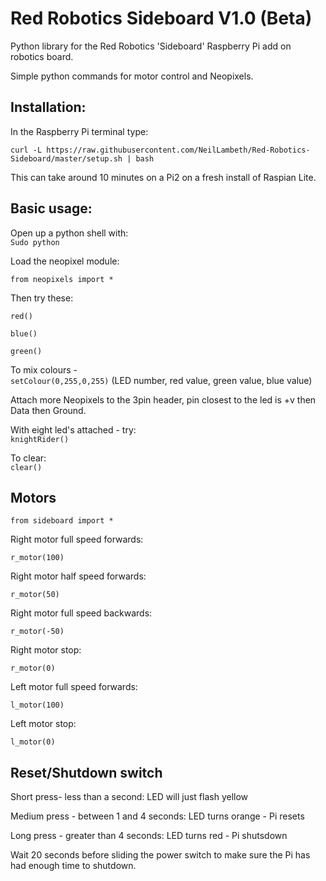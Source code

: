 # Red Robotics Sideboard V1.0 (Beta)

Python library for the Red Robotics 'Sideboard' Raspberry Pi add on robotics board.

Simple python commands for motor control and Neopixels. 




## Installation:

In the Raspberry Pi terminal type:

`curl -L https://raw.githubusercontent.com/NeilLambeth/Red-Robotics-Sideboard/master/setup.sh | bash`

This can take around 10 minutes on a Pi2 on a fresh install of Raspian Lite.  




## Basic usage:

Open up a python shell with:  
`Sudo python`

Load the neopixel module:

`from neopixels import *`

Then try these:

`red()`

`blue()`

`green()`  

To mix colours -  
`setColour(0,255,0,255)`  (LED number, red value, green value, blue value)


Attach more Neopixels to the 3pin header, pin closest to the led is +v then Data then Ground. 

With eight led's attached - try:  
`knightRider()`

To clear:  
`clear()`    

  

## Motors

`from sideboard import *`

Right motor full speed forwards:

`r_motor(100)` 

Right motor half speed forwards:

`r_motor(50)`

Right motor full speed backwards:

`r_motor(-50)`

Right motor stop:

`r_motor(0)`


Left motor full speed forwards:

`l_motor(100)`

Left motor stop:

`l_motor(0)`

  

## Reset/Shutdown switch

Short press- less than a second: LED will just flash yellow

Medium press - between 1 and 4 seconds: LED turns orange - Pi resets

Long press - greater than 4 seconds: LED turns red - Pi shutsdown


Wait 20 seconds before sliding the power switch to make sure the Pi has had enough time to shutdown.
